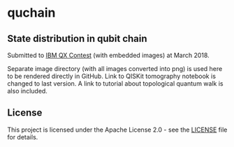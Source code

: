 # quchain
## State distribution in qubit chain

Submitted to [IBM QX Contest](https://qx-awards.mybluemix.net/) (with embedded images) at March 2018. 

Separate image directory (with all images converted into png) is used here to be rendered directly in GitHub.
Link to QISKit tomography notebook is changed to last version. 
A link to tutorial about topological quantum walk is also included.

## License
This project is licensed under the Apache License 2.0 - see the [LICENSE](https://github.com/qubeat/quchain/blob/master/IBM-QE/LICENSE) file for details.

